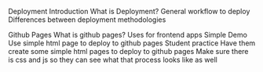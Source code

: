 
Deployment
Introduction
What is Deployment?
General workflow to deploy
Differences between deployment methodologies

Github Pages
What is github pages?
Uses for frontend apps
Simple Demo
Use simple html page to deploy to github pages
Student practice
Have them create some simple html pages to deploy to github pages
Make sure there is css and js so they can see what that process looks like as well
